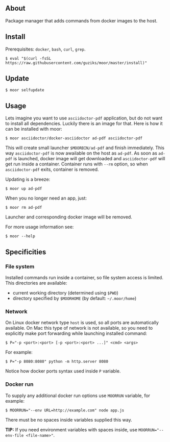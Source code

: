 ## About

Package manager that adds commands from docker images to the host.

## Install

Prerequisites: `docker`, `bash`, `curl`, `grep`.

```
$ eval "$(curl -fsSL https://raw.githubusercontent.com/guziks/moor/master/install)"
```

## Update

```
$ moor selfupdate
```

## Usage

Lets imagine you want to use `asciidoctor-pdf` application, but do not want to install all dependencies. Luckily there is an image for that. Here is how it can be installed with moor:

```
$ moor asciidoctor/docker-asciidoctor ad-pdf asciidoctor-pdf
```
 
This will create small launcher `$MOORBIN/ad-pdf` and finish immediately. This way `asciidoctor-pdf` is now awailable on the host as `ad-pdf`. As soon as `ad-pdf` is launched, docker image will get downloaded and `asciidoctor-pdf` will get run inside a container. Container runs with `--rm` option, so when `asciidoctor-pdf` exits, container is removed.

Updating is a breeze:

```
$ moor up ad-pdf
```

When you no longer need an app, just:

```
$ moor rm ad-pdf
```

Launcher and corresponding docker image will be removed.

For more usage information see:

```
$ moor --help
```

## Specificities

### File system

Installed commands run inside a container, so file system access is limited. This directories are available:

* current working directory (determined using `$PWD`)
* directory specified by `$MOORHOME` (by default: `~/.moor/home`)

### Network

On Linux docker network type `host` is used, so all ports are automatically available. On Mac this type of network is not available, so you need to explicitly make port forwarding while launching installed command:

```
$ P="-p <port>:<port> [-p <port>:<port> ...]" <cmd> <args>
```

For example:

```
$ P="-p 8080:8080" python -m http.server 8080
```

Notice how docker ports syntax used inside `P` variable.

### Docker run

To supply any additional docker run options use `MOORRUN` variable, for example:

```
$ MOORRUN="--env URL=http://example.com" node app.js
```

There must be no spaces inside variables supplied this way.

**TIP:** If you need environment variables with spaces inside, use `MOORRUN="--env-file <file-name>"`.
